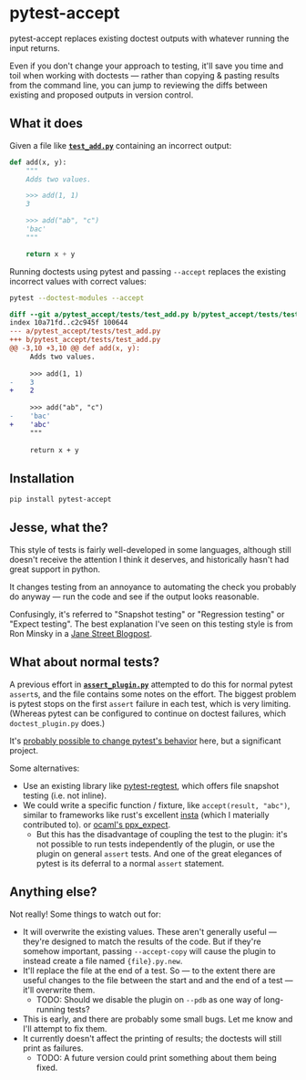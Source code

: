 # pytest-accept

pytest-accept replaces existing doctest outputs with whatever running the input
returns.

Even if you don't change your approach to testing, it'll save you time and toil
when working with doctests — rather than copying & pasting results from the
command line, you can jump to reviewing the diffs between existing and proposed
outputs in version control.

## What it does

Given a file like [**`test_add.py`**](pytest_accept/tests/test_add.py)
containing an incorrect output:

```python
def add(x, y):
    """
    Adds two values.

    >>> add(1, 1)
    3

    >>> add("ab", "c")
    'bac'
    """

    return x + y
```

Running doctests using pytest and passing `--accept` replaces the existing
incorrect values with correct values:

```sh
pytest --doctest-modules --accept
```

```diff
diff --git a/pytest_accept/tests/test_add.py b/pytest_accept/tests/test_add.py
index 10a71fd..c2c945f 100644
--- a/pytest_accept/tests/test_add.py
+++ b/pytest_accept/tests/test_add.py
@@ -3,10 +3,10 @@ def add(x, y):
     Adds two values.
 
     >>> add(1, 1)
-    3
+    2
 
     >>> add("ab", "c")
-    'bac'
+    'abc'
     """
 
     return x + y
```

## Installation

```sh
pip install pytest-accept
```

## Jesse, what the?

This style of tests is fairly well-developed in some languages, although still
doesn't receive the attention I think it deserves, and historically hasn't had
great support in python.

It changes testing from an annoyance to automating the check you probably do
anyway — run the code and see if the output looks reasonable.

Confusingly, it's referred to "Snapshot testing" or "Regression testing" or
"Expect testing". The best explanation I've seen on this testing style is from
Ron Minsky in a [Jane Street
Blogpost](https://blog.janestreet.com/testing-with-expectations/).

## What about normal tests?

A previous effort in [**`assert_plugin.py`**](pytest_accept/assert_plugin.py)
attempted to do this for normal pytest `assert`s, and the file contains some
notes on the effort. The biggest problem is pytest stops on the first `assert`
failure in each test, which is very limiting. (Whereas pytest can be configured
to continue on doctest failures, which `doctest_plugin.py` does.)

It's [probably possible to change pytest's
behavior](https://mail.python.org/pipermail/pytest-dev/2020-March/004918.html)
here, but a significant project.

Some alternatives:

- Use an existing library like
  [pytest-regtest](https://gitlab.com/uweschmitt/pytest-regtest), which offers
  file snapshot testing (i.e. not inline).
- We could write a specific function / fixture, like `accept(result, "abc")`,
  similar to frameworks like rust's excellent
  [insta](https://github.com/mitsuhiko/insta) (which I materially contributed
  to). or [ocaml's ppx_expect](https://github.com/janestreet/ppx_expect).
  - But this has the disadvantage of coupling the test to the plugin: it's not
    possible to run tests independently of the plugin, or use the plugin on
    general `assert` tests. And one of the great elegances of pytest is its
    deferral to a normal `assert` statement.

## Anything else?

Not really! Some things to watch out for:

- It will overwrite the existing values. These aren't generally useful — they're
  designed to match the results of the code. But if they're somehow important,
  passing `--accept-copy` will cause the plugin to instead create a file named
  `{file}.py.new`.
- It'll replace the file at the end of a test. So — to the extent there are
  useful changes to the file between the start and and the end of a test —
  it'll overwrite them.
  - TODO: Should we disable the plugin on `--pdb` as one way of long-running tests?
- This is early, and there are probably some small bugs. Let me know and I'll
  attempt to fix them.
- It currently doesn't affect the printing of results; the doctests will still
  print as failures.
  - TODO: A future version could print something about them being fixed.
